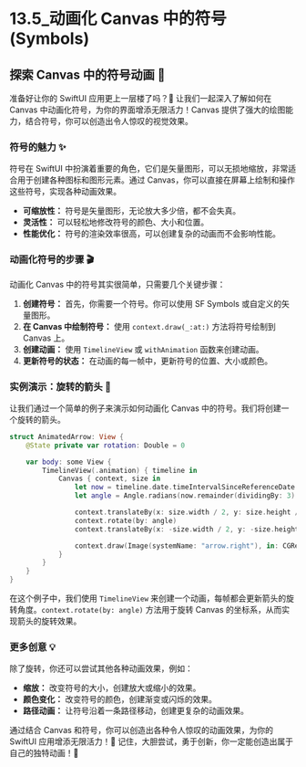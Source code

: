 ﻿# 13.5_动画化 Canvas 中的符号 (Symbols)

## 探索 Canvas 中的符号动画 🚀

准备好让你的 SwiftUI 应用更上一层楼了吗？🎉 让我们一起深入了解如何在 Canvas 中动画化符号，为你的界面增添无限活力！Canvas 提供了强大的绘图能力，结合符号，你可以创造出令人惊叹的视觉效果。

### 符号的魅力 ✨

符号在 SwiftUI 中扮演着重要的角色，它们是矢量图形，可以无损地缩放，非常适合用于创建各种图标和图形元素。通过 Canvas，你可以直接在屏幕上绘制和操作这些符号，实现各种动画效果。

*   **可缩放性：** 符号是矢量图形，无论放大多少倍，都不会失真。
*   **灵活性：** 可以轻松地修改符号的颜色、大小和位置。
*   **性能优化：** 符号的渲染效率很高，可以创建复杂的动画而不会影响性能。

### 动画化符号的步骤 🎬

动画化 Canvas 中的符号其实很简单，只需要几个关键步骤：

1.  **创建符号：** 首先，你需要一个符号。你可以使用 SF Symbols 或自定义的矢量图形。
2.  **在 Canvas 中绘制符号：** 使用 `context.draw(_:at:)` 方法将符号绘制到 Canvas 上。
3.  **创建动画：** 使用 `TimelineView` 或 `withAnimation` 函数来创建动画。
4.  **更新符号的状态：** 在动画的每一帧中，更新符号的位置、大小或颜色。

### 实例演示：旋转的箭头 🔄

让我们通过一个简单的例子来演示如何动画化 Canvas 中的符号。我们将创建一个旋转的箭头。

```swift
struct AnimatedArrow: View {
    @State private var rotation: Double = 0

    var body: some View {
        TimelineView(.animation) { timeline in
            Canvas { context, size in
                let now = timeline.date.timeIntervalSinceReferenceDate
                let angle = Angle.radians(now.remainder(dividingBy: 3) * .pi * 2)

                context.translateBy(x: size.width / 2, y: size.height / 2)
                context.rotate(by: angle)
                context.translateBy(x: -size.width / 2, y: -size.height / 2)

                context.draw(Image(systemName: "arrow.right"), in: CGRect(x: size.width / 2 - 25, y: size.height / 2 - 25, width: 50, height: 50))
            }
        }
    }
}
```

在这个例子中，我们使用 `TimelineView` 来创建一个动画，每帧都会更新箭头的旋转角度。`context.rotate(by: angle)` 方法用于旋转 Canvas 的坐标系，从而实现箭头的旋转效果。

### 更多创意 💡

除了旋转，你还可以尝试其他各种动画效果，例如：

*   **缩放：** 改变符号的大小，创建放大或缩小的效果。
*   **颜色变化：** 改变符号的颜色，创建渐变或闪烁的效果。
*   **路径动画：** 让符号沿着一条路径移动，创建更复杂的动画效果。

通过结合 Canvas 和符号，你可以创造出各种令人惊叹的动画效果，为你的 SwiftUI 应用增添无限活力！💪 记住，大胆尝试，勇于创新，你一定能创造出属于自己的独特动画！🎨


